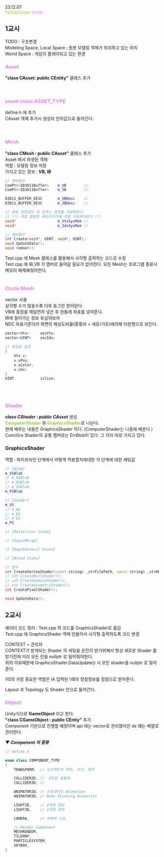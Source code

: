 23.12.07  
<span style="color:yellowgreen"> YellowGreen </span>
<span style="color:violet"> Violet </span>

## 1교시
TODO : 구조변경<br>
Modeling Space, Local Space : 원본 모델링 객체가 위치하고 있는 위치<br>
World Space : 게임이 플레이되고 있는 환경<br>

### <span style="color:violet">Asset</span>
**"class CAsset: public CEntity"** 클래스 추가<br>
<br><br>

### <span style="color:violet">enum class ASSET_TYPE 
define.h 에 추가<br>
CAsset 객체 추가시 생성자 인자값으로 들어간다.<br>
<br><br>

### <span style="color:violet">Mesh
**"class CMesh : public CAsset"** 클래스 추가<br>
Asset 에서 파생된 객체<br>
역할 : 모델링 정보 저장<br>
가지고 있는 정보 : **_VB, IB_**
```cpp
// 멤버변수
ComPtr<ID3D11Buffer>    m_VB        // 
ComPtr<ID3D11Buffer>    m_IB        //

D3D11_BUFFER_DESC       m_VBDesc    //
D3D11_BUFFER_DESC       m_IBDesc    //

// 원본 정점정보 및 인덱스 정보를 저장해준다.
// !!! 직접 할당한 메모리이기에 직접 지워줘야한다 !!!
void*                   m_VtxSysMem //
void*                   m_IdxSysMem //

// 멤버함수
int Create(void*, UINT, void*, UINT);
void UpdateData();
void redner();
```
Test.cpp 에 Mesh 클래스를 활용해서 사각형 출력하는 코드로 수정<br>
Test.cpp 에 IB,VB 가 멤버로 들어갈 필요가 없어진다.
모든 Mesh는 프로그램 종료시 메모리 해제해줘야한다.
<br><br>

### <span style="color:violet">Circle Mesh
vector 사용<br>
삼각형 수가 많을수록 더욱 동그란 원이된다.<br>
VB에 중점을 제일먼저 넣은 후 원둘레 좌표를 넣어준다.<br>
IB에 들어가는 정보 유심히보자<br>
NDC 좌표기준이라 화면의 해상도비율(종횡비 = 세로/가로)에의해 타원형으로 보인다.<br>
```cpp
vector<Vtx>     vecVtx;
vector<UINT>    vecIdx;

// 중심점 설정
{
    Vtx v;
    v.vPos;
    v.vColor;
    v.cUv;
}
UINT            islice;
```
<br><br>

### <span style="color:violet">Shader
**_class CShader : public CAsset_** 생성<br>
**<span style="color:yellowgreen">ComputerShader** 와 **<span style="color:yellowgreen">GraphicsShader**로 나뉜다.<br>
현재 배우는 내용은 GraphicsShader 이다. (ComputerShader는 나중에 배운다.)<br>
Com/Gra Shader의 공통 멤버로는 ErrBlob이 있다. 그 각자 따로 가지고 있다.


### GraphicsShader
역할 : 파이프라인 단계에서 어떻게 적용할지에대한 각 단계에 대한 세팅값<br>

```cpp
// [Blob]
m_VSBlob
// m_HSBlob
// m_DSBlob
// m_GSBlob
m_PSBlob

// [Shader]
m_VS
// m_HS
// m_DS
// m_GS
m_PS

// [Rasterizer State]

// [OuputMerge]

// [DepthStnecil State]

// [Blend State]

// 함수
int CreateVertexShader(const string& _strFilePath, const string& _strHLSLVer);
// int CreateHullShader();
// int CreateDomainShader();
// int CreateGeometryShader();
int CreatePixelShader();

void UpdateData();
```

## 2교시
쉐이더 코드 정리 : Test.cpp 의 코드를 GraphicsShader로 옮김<br>
Test.cpp 에 GraphicsShader 객체 만들어서 사각형 출력하도록 코드 변경<br>

CONTEXT = 관리자<br>
CONTEXT가 받게되는 Shader 의 세팅을 온전히 받기위해서 항상 새로운 Shader 를 받기전에 미리 모든 란을 nullptr 로 밀어줘야한다.<br>
위의 이유때문에 GraphicsShader.DataUpdate() 시 모든 shader를 nullptr 로 밀어준다.<br>

VS의 가장 중요한 역할은 IA 입력된 VB의 정점정보를 정점으로 받아준다.<br>

Layout 과 Topology 도 Shader 안으로 들어간다.<br>


### <span style="color:violet">Object
Unity식으로 **GameObject** 라고 한다.<br>
**"class CGameObject : public CEntiy"** 추가<br>
Component 기반으로 진행할 예정이며 api 때는 vector로 관리했지만 dx 떄는 배열로 관리한다.<br>

**_▼ Component 의 종류_**
```cpp
// define.h

enum class COMPONENT_TYPE
{
    TRANSFORM,  // 오브젝트의 위치, 크기, 회전

    COLLIDER2D, //  2차원 충돌체
    COLLIDER3D, // 

    ANIMATOR2D, // 스프라이트 Animation
    ANIMATOR3D, // Bone Skinning Anumation

    LIGHT2D,    // 2차원 광원
    LIGHT3D,    // 3차원 광원

    CAMERA,     // 카메라 기능

    // Render Component
    MESHRENDER,
    TILEMAP,
    PARTICLESYSTEM,
    SKYBOX,
}
```